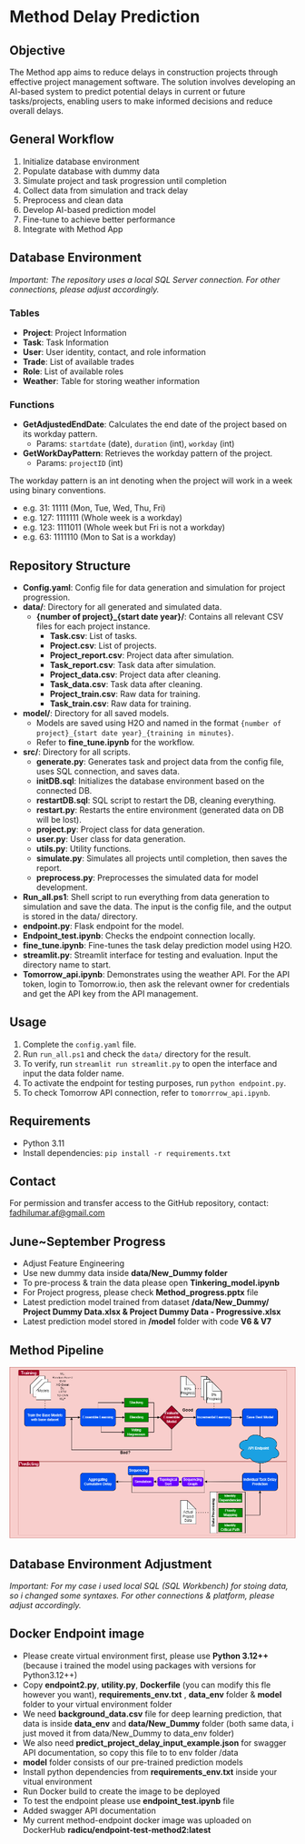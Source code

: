 # Method Delay Prediction

## Objective
The Method app aims to reduce delays in construction projects through effective project management software. The solution involves developing an AI-based system to predict potential delays in current or future tasks/projects, enabling users to make informed decisions and reduce overall delays.

## General Workflow
1. Initialize database environment
2. Populate database with dummy data
3. Simulate project and task progression until completion
4. Collect data from simulation and track delay
5. Preprocess and clean data
6. Develop AI-based prediction model
7. Fine-tune to achieve better performance
8. Integrate with Method App

## Database Environment
*Important: The repository uses a local SQL Server connection. For other connections, please adjust accordingly.*

### Tables
- **Project**: Project Information
- **Task**: Task Information
- **User**: User identity, contact, and role information
- **Trade**: List of available trades
- **Role**: List of available roles
- **Weather**: Table for storing weather information

### Functions
- **GetAdjustedEndDate**: Calculates the end date of the project based on its workday pattern.
  - Params: `startdate` (date), `duration` (int), `workday` (int)
- **GetWorkDayPattern**: Retrieves the workday pattern of the project.
  - Params: `projectID` (int)

The workday pattern is an int denoting when the project will work in a week using binary conventions.
- e.g. 31: 11111 (Mon, Tue, Wed, Thu, Fri)
- e.g. 127: 1111111 (Whole week is a workday)
- e.g. 123: 1111011 (Whole week but Fri is not a workday)
- e.g. 63: 1111110 (Mon to Sat is a workday)

## Repository Structure
- **Config.yaml**: Config file for data generation and simulation for project progression.
- **data/**: Directory for all generated and simulated data.
  - **{number of project}_{start date year}/**: Contains all relevant CSV files for each project instance.
    - **Task.csv**: List of tasks.
    - **Project.csv**: List of projects.
    - **Project_report.csv**: Project data after simulation.
    - **Task_report.csv**: Task data after simulation.
    - **Project_data.csv**: Project data after cleaning.
    - **Task_data.csv**: Task data after cleaning.
    - **Project_train.csv**: Raw data for training.
    - **Task_train.csv**: Raw data for training.
- **model/**: Directory for all saved models.
  - Models are saved using H2O and named in the format `{number of project}_{start date year}_{training in minutes}`.
  - Refer to **fine_tune.ipynb** for the workflow.
- **src/**: Directory for all scripts.
  - **generate.py**: Generates task and project data from the config file, uses SQL connection, and saves data.
  - **initDB.sql**: Initializes the database environment based on the connected DB.
  - **restartDB.sql**: SQL script to restart the DB, cleaning everything.
  - **restart.py**: Restarts the entire environment (generated data on DB will be lost).
  - **project.py**: Project class for data generation.
  - **user.py**: User class for data generation.
  - **utils.py**: Utility functions.
  - **simulate.py**: Simulates all projects until completion, then saves the report.
  - **preprocess.py**: Preprocesses the simulated data for model development.
- **Run_all.ps1**: Shell script to run everything from data generation to simulation and save the data. The input is the config file, and the output is stored in the data/ directory.
- **endpoint.py**: Flask endpoint for the model.
- **Endpoint_test.ipynb**: Checks the endpoint connection locally.
- **fine_tune.ipynb**: Fine-tunes the task delay prediction model using H2O.
- **streamlit.py**: Streamlit interface for testing and evaluation. Input the directory name to start.
- **Tomorrow_api.ipynb**: Demonstrates using the weather API. For the API token, login to Tomorrow.io, then ask the relevant owner for credentials and get the API key from the API management.

## Usage
1. Complete the `config.yaml` file.
2. Run `run_all.ps1` and check the `data/` directory for the result.
3. To verify, run `streamlit run streamlit.py` to open the interface and input the data folder name.
4. To activate the endpoint for testing purposes, run `python endpoint.py`.
5. To check Tomorrow API connection, refer to `tomorrrow_api.ipynb`.

## Requirements
- Python 3.11
- Install dependencies: `pip install -r requirements.txt`

## Contact
For permission and transfer access to the GitHub repository, contact: fadhilumar.af@gmail.com

## June~September Progress
- Adjust Feature Engineering
- Use new dummy data inside **data/New_Dummy folder**
- To pre-process & train the data please open **Tinkering_model.ipynb**
- For Project progress, please check **Method_progress.pptx** file
- Latest prediction model trained from dataset **/data/New_Dummy/ Project Dummy Data.xlsx & Project Dummy Data - Progressive.xlsx**
- Latest prediction model stored in **/model** folder with code **V6 & V7**

## Method Pipeline

![Method Pipline](Method_Pipeline.png)

## Database Environment Adjustment
*Important: For my case i used local SQL (SQL Workbench) for stoing data, so i changed some syntaxes. For other connections & platform, please adjust accordingly.*

## Docker Endpoint image
- Please create virtual environment first, please use **Python 3.12++** (because i trained the model using packages with versions for Python3.12++)
- Copy **endpoint2.py**, **utility.py**, **Dockerfile** (you can modify this fle however you want), **requirements_env.txt** , **data_env** folder & **model** folder to your virtual environment folder
- We need **background_data.csv** file for deep learning prediction, that data is inside **data_env** and **data/New_Dummy** folder (both same data, i just moved it from data/New_Dummy to data_env folder)
- We also need **predict_project_delay_input_example.json** for swagger API documentation, so copy this file to to env folder /data
- **model** folder consists of our pre-trained prediction models
- Install python dependencies from **requirements_env.txt** inside your vitual environment
- Run Docker build to create the image to be deployed
- To test the endpoint please use **endpoint_test.ipynb** file
- Added swagger API documentation
- My current method-endpoint docker image was uploaded on DockerHub **radicu/endpoint-test-method2:latest**

